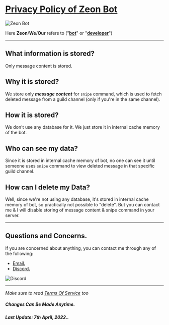 # **[Privacy Policy of Zeon Bot](https://discord.com/api/oauth2/authorize?client_id=911149764438016101&permissions=8&scope=bot%20applications.commands)**

![Zeon Bot](https://cdn.discordapp.com/attachments/922714567283449896/961471108350087188/Tirex.gif)

Here **Zeon**/**We**/**Our** refers to ("**[bot](https://discord.com/api/oauth2/authorize?client_id=911149764438016101&permissions=8&scope=bot%20applications.commands)**" or "**[developer](https://github.com/ItzRiyansh)**")



---

## **What information is stored?**

Only message content is stored.

## Why it is stored?
We store only _**message content**_ for `snipe` command, which is used to fetch deleted message from a guild channel (only if you're in the same channel).

## How it is stored?
We don't use any database for it. We just store it in internal cache memory of the bot.

## Who can see my data?
Since it is stored in internal cache memory of bot, no one can see it until someone uses `snipe` command to view deleted message in that specific guild channel.

## How can I delete my Data?
Well, since we're not using any database, it's stored in internal cache memory of bot, so practically not possible to "delete". But you can contact me & I will disable storing of message content & snipe command in your server.


---

## **Questions and Concerns.**

If you are concerned about anything, you can contact me through any of the following:
- [Email.](chetanyadav1168@gmail.com)
- [Discord.](https://discord.com/users/871260709307158538)

 ![Discord](https://cdn.discordapp.com/attachments/922714567283449896/961471108350087188/Tirex.gif)

---

*Make sure to read [Terms Of Service](https://github.com/ItzRiyansh/Zeon/blob/main/README.md) too* 

##### Changes Can Be Made Anytime.
##### Last Update: 7th April, 2022..
